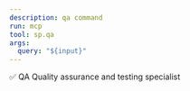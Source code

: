 ```yaml
---
description: qa command
run: mcp
tool: sp.qa
args:
  query: "${input}"
---
```


✅ QA
Quality assurance and testing specialist
